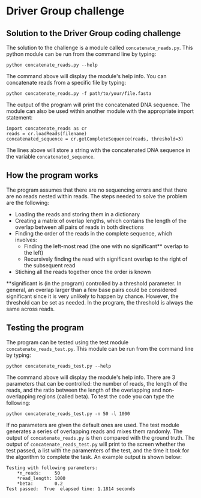 Driver Group challenge
=====================

Solution to the Driver Group coding challenge
---------------------------------------

The solution to the challenge is a module called ```concatenate_reads.py```. This python module can be run from the command line by typing:

```
python concatenate_reads.py --help
``` 

The command above will display the module's help info. You can concatenate reads from a specific file by typing:

```
python concatenate_reads.py -f path/to/your/file.fasta
``` 

The output of the program will print the concatenated DNA sequence. The module can also be used within another module with the appropriate import statement:

```
import concatenate_reads as cr
reads = cr.loadReads(filename)
concatenated_sequence = cr.getCompleteSequence(reads, threshold=3)
```

The lines above will store a string with the concatenated DNA sequence in the variable ```concatenated_sequence```.


How the program works
---------------------

The program assumes that there are no sequencing errors and that there are no reads nested within reads. The steps needed to solve the problem are the following: 

 - Loading the reads and storing them in a dictionary
 - Creating a matrix of overlap lengths, which contains the length of the overlap between all pairs of reads in both directions
 - Finding the order of the reads in the complete sequence, which involves: 
    - Finding the left-most read (the one with no significant** overlap to the left) 
    - Recursively finding the read with significant overlap to the right of the subsequent read
 - Stiching all the reads together once the order is known

**significant is (in the program) controlled by a threshold parameter. In general, an overlap larger than a few base pairs could be considered significant since it is very unlikely to happen by chance. However, the threshold can be set as needed. In the program, the threshold is always the same across reads.

Testing the program
-------------------

The program can be tested using the test module ```concatenate_reads_test.py```. This module can be run from the command line by typing:

```
python concatenate_reads_test.py --help
```

The command above will display the module's help info. There are 3 parameters that can be controlled: the number of reads, the length of the reads, and the ratio between the length of the overlapping and non-overlapping regions (called beta). To test the code you can type the following:

```
python concatenate_reads_test.py -n 50 -l 1000 
```

If no parameters are given the default ones are used. The test module generates a series of overlapping reads and mixes them randomly. The output of ```concatenate_reads.py``` is then compared with the ground truth. The output of ```concatenate_reads_test.py``` will print to the screen whether the test passed, a list with the paramenters of the test, and the time it took for the algorithm to complete the task. An example output is shown below:

```
Testing with following parameters:
	*n_reads:     50
	*read_length: 1000
	*beta:        0.2
Test passed:  True  elapsed time: 1.1814 seconds
```

